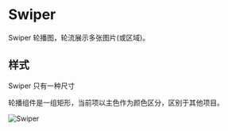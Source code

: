 # Swiper

Swiper 轮播图，轮流展示多张图片(或区域)。

## 样式

<div class="imgblock">
  <div class="sm">
    <p>Swiper 只有一种尺寸</p>
    <p>轮播组件是一组矩形，当前项以主色作为颜色区分，区别于其他项目。</p>
  </div>
  <div class="sm">
    <img class="img" src="https://ws1.sinaimg.cn/large/006oPFLAly1frz4c1fbozj30k009mn14.jpg" alt="Swiper"/>
  </div>
</div>
